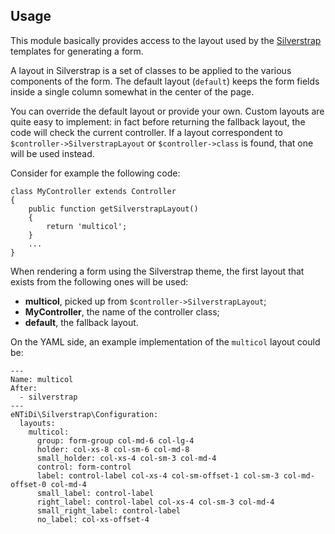 Usage
-----

This module basically provides access to the layout used by the
[Silverstrap](https://github.com/ntd/silverstrap) templates for
generating a form.

A layout in Silverstrap is a set of classes to be applied to the
various components of the form. The default layout (`default`) keeps
the form fields inside a single column somewhat in the center of the
page.

You can override the default layout or provide your own. Custom layouts
are quite easy to implement: in fact before returning the fallback
layout, the code will check the current controller. If a layout
correspondent to `$controller->SilverstrapLayout` or
`$controller->class` is found, that one will be used instead.

Consider for example the following code:

    class MyController extends Controller
    {
        public function getSilverstrapLayout()
        {
            return 'multicol';
        }
        ...
    }

When rendering a form using the Silverstrap theme, the first layout that exists
from the following ones will be used:

- **multicol**, picked up from `$controller->SilverstrapLayout`;
- **MyController**, the name of the controller class;
- **default**, the fallback layout.

On the YAML side, an example implementation of the `multicol` layout
could be:

    ---
    Name: multicol
    After:
      - silverstrap
    ---
    eNTiDi\Silverstrap\Configuration:
      layouts:
        multicol:
          group: form-group col-md-6 col-lg-4
          holder: col-xs-8 col-sm-6 col-md-8
          small_holder: col-xs-4 col-sm-3 col-md-4
          control: form-control
          label: control-label col-xs-4 col-sm-offset-1 col-sm-3 col-md-offset-0 col-md-4
          small_label: control-label
          right_label: control-label col-xs-4 col-sm-3 col-md-4
          small_right_label: control-label
          no_label: col-xs-offset-4
